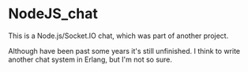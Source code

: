 # NodeJS_chat
This is a Node.js/Socket.IO chat, which was part of another project.

Although have been past some years it's still unfinished. I think to write another chat system in Erlang, but I'm not so sure.
